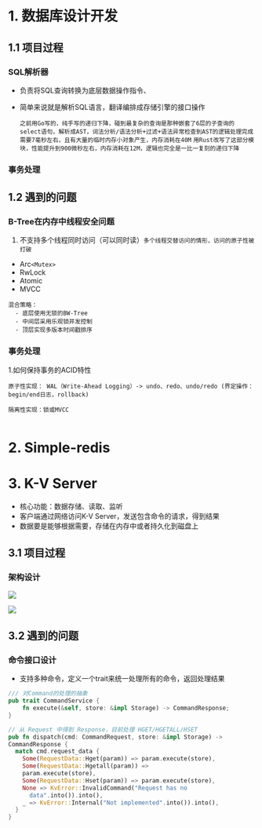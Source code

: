 # 1. 数据库设计开发

## 1.1 项目过程
### SQL解析器
- 负责将SQL查询转换为底层数据操作指令、
- 简单来说就是解析SQL语言，翻译编排成存储引擎的接口操作

  ``之前用Go写的，纯手写的递归下降，碰到最复杂的查询是那种嵌套了6层的子查询的select语句，解析成AST，词法分析/语法分析+过滤+语法异常检查到AST的逻辑处理完成需要7毫秒左右，且有大量的临时内存小对象产生，内存消耗在40M``
  ``
  用Rust改写了这部分模块，性能提升到900微秒左右，内存消耗在12M，逻辑也完全是一比一复刻的递归下降
  ``

### 事务处理

## 1.2 遇到的问题

### B-Tree在内存中线程安全问题

1. 不支持多个线程同时访问（可以同时读）``多个线程交替访问的情形，访问的原子性被打破``

  - Arc`<Mutex>`
  - RwLock
  - Atomic
  - MVCC
```
混合策略：
  - 底层使用无锁的BW-Tree
  - 中间层采用乐观锁并发控制
  - 顶层实现多版本时间戳排序
```

### 事务处理

1.如何保持事务的ACID特性
```
原子性实现： WAL（Write-Ahead Logging）-> undo、redo、undo/redo (界定操作：begin/end日志，rollback)

隔离性实现：锁或MVCC


```


# 2. Simple-redis

# 3. K-V Server
- 核心功能：数据存储、读取、监听
- 客户端通过网络访问K-V Server，发送包含命令的请求，得到结果
- 数据要是能够根据需要，存储在内存中或者持久化到磁盘上

## 3.1 项目过程

### 架构设计
![](https://gitee.com/xiaoyi0814/PicGo/raw/master/img/架构.png)

![](https://gitee.com/xiaoyi0814/PicGo/raw/master/img/问题.png)


## 3.2 遇到的问题

### 命令接口设计
- 支持多种命令，定义一个trait来统一处理所有的命令，返回处理结果
```rust
/// 对Command的处理的抽象
pub trait CommandService {
    fn execute(&self, store: &impl Storage) -> CommandResponse;
}

// 从 Request 中得到 Response，目前处理 HGET/HGETALL/HSET
pub fn dispatch(cmd: CommandRequest, store: &impl Storage) ->
CommandResponse {
  match cmd.request_data {
    Some(RequestData::Hget(param)) => param.execute(store),
    Some(RequestData::Hgetall(param)) =>
    param.execute(store),
    Some(RequestData::Hset(param)) => param.execute(store),
    None => KvError::InvalidCommand("Request has no
      data".into()).into(),
    _ => KvError::Internal("Not implemented".into()).into(),
  }
}
```

